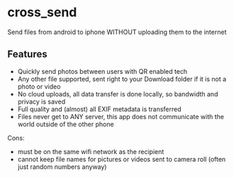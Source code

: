 # cross_send

Send files from android to iphone WITHOUT uploading them to the internet

## Features

- Quickly send photos between users with QR enabled tech
- Any other file supported, sent right to your Download folder if it is not a photo or video
- No cloud uploads, all data transfer is done locally, so bandwidth and privacy is saved
- Full quality and (almost) all EXIF metadata is transferred
- Files never get to ANY server, this app does not communicate with the world outside of the other phone

Cons:
- must be on the same wifi network as the recipient
- cannot keep file names for pictures or videos sent to camera roll (often just random numbers anyway)
